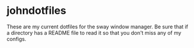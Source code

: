 # johndotfiles
These are my current dotfiles for the sway window manager. Be sure that if a directory has a README file to read it so that you don't miss any of my configs.
